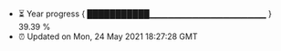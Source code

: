 - ⏳ Year progress { ███████████▁▁▁▁▁▁▁▁▁▁▁▁▁▁▁▁▁▁▁ } 39.39 %
- ⏰ Updated on Mon, 24 May 2021 18:27:28 GMT

